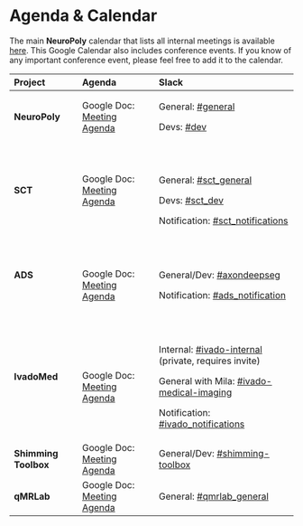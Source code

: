 # Agenda & Calendar

The main **NeuroPoly** calendar that lists all internal meetings is available [here](https://www.neuro.polymtl.ca/internal_resources). This Google Calendar also includes conference events. If you know of any important conference event, please feel free to add it to the calendar.

<table>
  <thead>
    <tr>
      <th style="text-align:left"><b>Project</b>
      </th>
      <th style="text-align:left">Agenda</th>
      <th style="text-align:left">Slack</th>
    </tr>
  </thead>
  <tbody>
    <tr>
      <td style="text-align:left"><b>NeuroPoly</b>
      </td>
      <td style="text-align:left">Google Doc: <a href="https://docs.google.com/document/d/1yCsdUsbBZkHjDcf86_kN2ivh9G86B_VqnJ-dW5ZT4FM/edit#heading=h.vf0bbedsu4ln">Meeting Agenda</a>&#x200B;</td>
      <td
      style="text-align:left">
        <p>General: <a href="https://neuropoly.slack.com/archives/C034UD4QW">#general</a>&#x200B;</p>
        <p>Devs: <a href="https://neuropoly.slack.com/archives/C01TA54MW72">#dev</a>&#x200B;</p>
        </td>
    </tr>
    <tr>
      <td style="text-align:left"><b>SCT</b>
      </td>
      <td style="text-align:left">Google Doc: <a href="https://docs.google.com/document/d/1ItApJQfajO2lRzOU2yenWbeRg6alfsdut3J4AVVdo78/edit#heading=h.hy6n5q7hqlg0">Meeting Agenda</a>
      </td>
      <td style="text-align:left">
        <p>&#x200B;</p>
        <p>General: <a href="https://neuropoly.slack.com/archives/CB27THD2T">#sct_general</a>&#x200B;</p>
        <p>Devs: <a href="https://neuropoly.slack.com/archives/CAW9X21D5">#sct_dev</a>&#x200B;</p>
        <p>Notification: <a href="https://neuropoly.slack.com/archives/CB27WFN3Z">#sct_notifications</a>&#x200B;</p>
      </td>
    </tr>
    <tr>
      <td style="text-align:left"><b>ADS</b>
      </td>
      <td style="text-align:left">
        <p>&#x200B;</p>
        <p>Google Doc: <a href="https://docs.google.com/document/d/1C-72TFgG_tn4FDEQCjoecS4SloS__eQtNuYs-xOcKxQ/edit">Meeting Agenda</a>&#x200B;</p>
      </td>
      <td style="text-align:left">
        <p>&#x200B;</p>
        <p>General/Dev: <a href="https://neuropoly.slack.com/archives/CB0KLDR09">#axondeepseg</a>&#x200B;</p>
        <p>Notification: <a href="https://neuropoly.slack.com/archives/C01R5NP7C3B">#ads_notification</a>&#x200B;</p>
      </td>
    </tr>
    <tr>
      <td style="text-align:left"><b>IvadoMed</b>
      </td>
      <td style="text-align:left">
        <p>&#x200B;</p>
        <p>Google Doc: <a href="https://docs.google.com/document/d/19mEHKOZKFdprb3UPQYxmfO46mn0bPQfOgE-WPdeF7AQ/edit#">Meeting Agenda</a>&#x200B;</p>
      </td>
      <td style="text-align:left">
        <p>&#x200B;</p>
        <p>Internal: <a href="https://neuropoly.slack.com/archives/CG39RPHFS">#ivado-internal</a> (private,
          requires invite)</p>
        <p>General with Mila: <a href="https://neuropoly.slack.com/archives/C8JM2P004">#ivado-medical-imaging</a>&#x200B;</p>
        <p>Notification: <a href="https://neuropoly.slack.com/archives/C01QRGJ5PH9">#ivado_notifications</a>&#x200B;</p>
      </td>
    </tr>
    <tr>
      <td style="text-align:left"><b>Shimming Toolbox</b>
      </td>
      <td style="text-align:left">Google Doc: <a href="https://docs.google.com/document/d/1CKpGLPcQ133hNdVa-Hzk5AINkJiQ13-uBEiDogpE8sg/edit#">Meeting Agenda</a>&#x200B;</td>
      <td
      style="text-align:left">General/Dev: <a href="https://neuropoly.slack.com/archives/CQXMSG4UU">#shimming-toolbox</a>&#x200B;</td>
    </tr>
    <tr>
      <td style="text-align:left"><b>qMRLab</b>
      </td>
      <td style="text-align:left">Google Doc: <a href="https://docs.google.com/document/d/1raLF3AVCFP3yzljjYtmqEwJnEO7XnDmjLxFRDj3i8Vs/edit">Meeting Agenda</a>
      </td>
      <td style="text-align:left">General: <a href="https://neuropoly.slack.com/archives/C72MGA2RW">#qmrlab_general</a>
      </td>
    </tr>
  </tbody>
</table>



